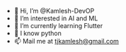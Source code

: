 - 👋 Hi, I’m @Kamlesh-DevOP
- 👀 I’m interested in AI and ML
- 🌱 I’m currently learning Flutter
- 🐍 I know python
- 📫 Mail me at tjkamlesh@gmail.com

<!---
Kamlesh-DevOP/Kamlesh-DevOP is a ✨ special ✨ repository because its `README.md` (this file) appears on your GitHub profile.
You can click the Preview link to take a look at your changes.
--->
